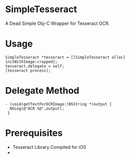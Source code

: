 SimpleTesseract
===============

A Dead Simple Obj-C Wrapper for Tesseract OCR. 

Usage 
===============

    SimpleTesseract *tesseract = [[SimpleTesseract alloc] initWithImage:cropped];
    tesseract.delegate = self;
    [tesseract process];
 
Delegate Method
===============

    - (void)getTextForOCRImage:(NSString *)output {
      NSLog(@"OCR %@",output);
     }

Prerequisites 
================
* Tesseract Library Compiled for iOS
* 
